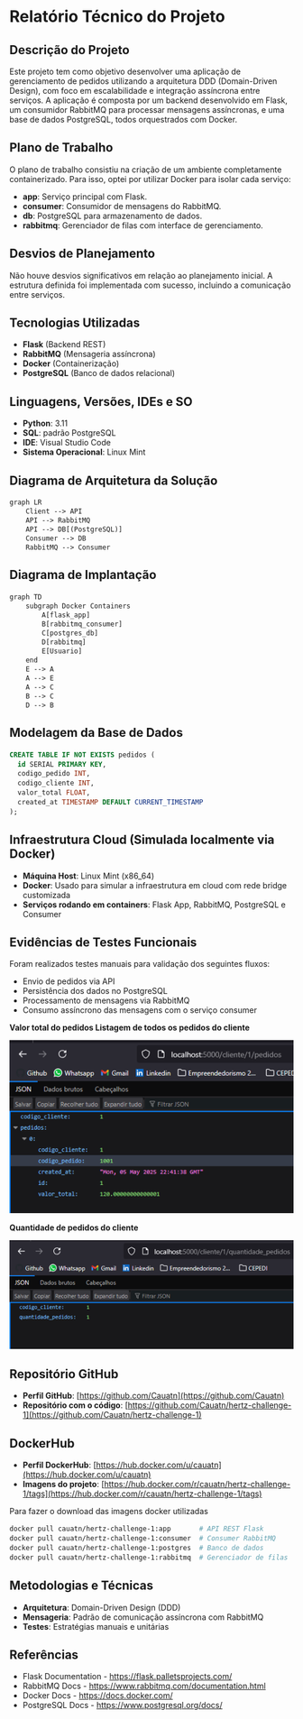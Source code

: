 # Relatório Técnico do Projeto

## Descrição do Projeto

Este projeto tem como objetivo desenvolver uma aplicação de gerenciamento de pedidos utilizando a arquitetura DDD (Domain-Driven Design), com foco em escalabilidade e integração assíncrona entre serviços. A aplicação é composta por um backend desenvolvido em Flask, um consumidor RabbitMQ para processar mensagens assíncronas, e uma base de dados PostgreSQL, todos orquestrados com Docker.

## Plano de Trabalho

O plano de trabalho consistiu na criação de um ambiente completamente containerizado. Para isso, optei por utilizar Docker para isolar cada serviço:

- **app**: Serviço principal com Flask.
- **consumer**: Consumidor de mensagens do RabbitMQ.
- **db**: PostgreSQL para armazenamento de dados.
- **rabbitmq**: Gerenciador de filas com interface de gerenciamento.

## Desvios de Planejamento

Não houve desvios significativos em relação ao planejamento inicial. A estrutura definida foi implementada com sucesso, incluindo a comunicação entre serviços.

## Tecnologias Utilizadas

- **Flask** (Backend REST)
- **RabbitMQ** (Mensageria assíncrona)
- **Docker** (Containerização)
- **PostgreSQL** (Banco de dados relacional)

## Linguagens, Versões, IDEs e SO

- **Python**: 3.11
- **SQL**: padrão PostgreSQL
- **IDE**: Visual Studio Code
- **Sistema Operacional**: Linux Mint

## Diagrama de Arquitetura da Solução

```mermaid
graph LR
    Client --> API
    API --> RabbitMQ
    API --> DB[(PostgreSQL)]
    Consumer --> DB
    RabbitMQ --> Consumer
```

## Diagrama de Implantação

```mermaid
graph TD
    subgraph Docker Containers
        A[flask_app]
        B[rabbitmq_consumer]
        C[postgres_db]
        D[rabbitmq]
        E[Usuario]
    end
    E --> A
    A --> E
    A --> C
    B --> C
    D --> B
```

## Modelagem da Base de Dados

```sql
CREATE TABLE IF NOT EXISTS pedidos (
  id SERIAL PRIMARY KEY,
  codigo_pedido INT,
  codigo_cliente INT,
  valor_total FLOAT,
  created_at TIMESTAMP DEFAULT CURRENT_TIMESTAMP
);
```

## Infraestrutura Cloud (Simulada localmente via Docker)

- **Máquina Host**: Linux Mint (x86_64)
- **Docker**: Usado para simular a infraestrutura em cloud com rede bridge customizada
- **Serviços rodando em containers**: Flask App, RabbitMQ, PostgreSQL e Consumer

## Evidências de Testes Funcionais

Foram realizados testes manuais para validação dos seguintes fluxos:

- Envio de pedidos via API
- Persistência dos dados no PostgreSQL
- Processamento de mensagens via RabbitMQ
- Consumo assíncrono das mensagens com o serviço consumer

<strong>Valor total do pedidos Listagem de todos os pedidos do cliente</strong>

![quantidade pedidos](/public/cliente-pedidos.png)

<strong>Quantidade de pedidos do cliente</strong>

![pedidos](/public/cliente-quantidade-pedidos.png)

## Repositório GitHub

- **Perfil GitHub**: [https://github.com/Cauatn](https://github.com/Cauatn)
- **Repositório com o código**: [https://github.com/Cauatn/hertz-challenge-1](https://github.com/Cauatn/hertz-challenge-1)

## DockerHub

- **Perfil DockerHub**: [https://hub.docker.com/u/cauatn](https://hub.docker.com/u/cauatn)
- **Imagens do projeto**: [https://hub.docker.com/r/cauatn/hertz-challenge-1/tags](https://hub.docker.com/r/cauatn/hertz-challenge-1/tags)

Para fazer o download das imagens docker utilizadas

```bash
docker pull cauatn/hertz-challenge-1:app       # API REST Flask
docker pull cauatn/hertz-challenge-1:consumer  # Consumer RabbitMQ
docker pull cauatn/hertz-challenge-1:postgres  # Banco de dados
docker pull cauatn/hertz-challenge-1:rabbitmq  # Gerenciador de filas
```

## Metodologias e Técnicas

- **Arquitetura**: Domain-Driven Design (DDD)
- **Mensageria**: Padrão de comunicação assíncrona com RabbitMQ
- **Testes**: Estratégias manuais e unitárias

## Referências

- Flask Documentation - https://flask.palletsprojects.com/
- RabbitMQ Docs - https://www.rabbitmq.com/documentation.html
- Docker Docs - https://docs.docker.com/
- PostgreSQL Docs - https://www.postgresql.org/docs/
